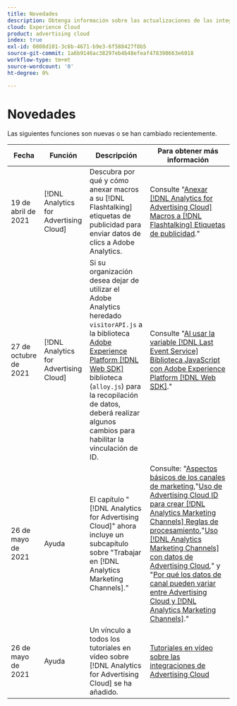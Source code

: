 ```yaml
---
title: Novedades
description: Obtenga información sobre las actualizaciones de las integraciones entre Advertising Cloud y otros productos y servicios en Adobe Experience Cloud.
cloud: Experience Cloud
product: advertising cloud
index: true
exl-id: 0808d101-3c6b-4671-b9e3-6f588427f8b5
source-git-commit: 1a6b9146ac38297eb4b48efeaf478390663e6018
workflow-type: tm+mt
source-wordcount: '0'
ht-degree: 0%

---
```


# Novedades

Las siguientes funciones son nuevas o se han cambiado recientemente.

| Fecha | Función | Descripción | Para obtener más información |
| ---- | ------- | ----------- | -------------------- |
| 19 de abril de 2021 | [!DNL Analytics for Advertising Cloud] | Descubra por qué y cómo anexar macros a su [!DNL Flashtalking] etiquetas de publicidad para enviar datos de clics a Adobe Analytics. | Consulte &quot;[Anexar [!DNL Analytics for Advertising Cloud] Macros a [!DNL Flashtalking] Etiquetas de publicidad](/help/integrations/analytics/macros-flashtalking.md).&quot; |
| 27 de octubre de 2021 | [!DNL Analytics for Advertising Cloud] | Si su organización desea dejar de utilizar el Adobe Analytics heredado `visitorAPI.js` a la biblioteca [Adobe Experience Platform [!DNL Web SDK]](https://experienceleague.adobe.com/docs/experience-platform/edge/home.html) biblioteca (`alloy.js`) para la recopilación de datos, deberá realizar algunos cambios para habilitar la vinculación de ID. | Consulte &quot;[Al usar la variable [!DNL Last Event Service] Biblioteca JavaScript con Adobe Experience Platform [!DNL Web SDK]](/help/integrations/analytics/web-sdk.md).&quot; |
| 26 de mayo de 2021 | Ayuda | El capítulo &quot;[!DNL Analytics for Advertising Cloud]&quot; ahora incluye un subcapítulo sobre &quot;Trabajar en [!DNL Analytics Marketing Channels].&quot; | Consulte: &quot;[Aspectos básicos de los canales de marketing](/help/integrations/analytics/marketing-channels/mc-overview.md),&quot;[Uso de Advertising Cloud ID para crear [!DNL Analytics Marketing Channels] Reglas de procesamiento](/help/integrations/analytics/marketing-channels/mc-ids.md),&quot;[Uso [!DNL Analytics Marketing Channels] con datos de Advertising Cloud](/help/integrations/analytics/marketing-channels/mc-ac-data.md),&quot; y &quot;[Por qué los datos de canal pueden variar entre Advertising Cloud y [!DNL Analytics Marketing Channels]](/help/integrations/analytics/marketing-channels/mc-data-variances.md).&quot; |
| 26 de mayo de 2021 | Ayuda | Un vínculo a todos los tutoriales en vídeo sobre [!DNL Analytics for Advertising Cloud] se ha añadido. | [Tutoriales en vídeo sobre las integraciones de Advertising Cloud](https://experienceleague.adobe.com/docs/advertising-cloud-learn/tutorials/overview.html) |

<!-- At some point, just make this an overview page instead?

Adobe Advertising Cloud is integrated with the following Adobe Experience Cloud products:

* [Adobe Analytics](/help/integrations/analytics/overview.md)

* Adobe Audience Manager

* Adobe Campaign (Advertising Cloud Search only)

* Adobe Experience Cloud Device Co-op
 -->
